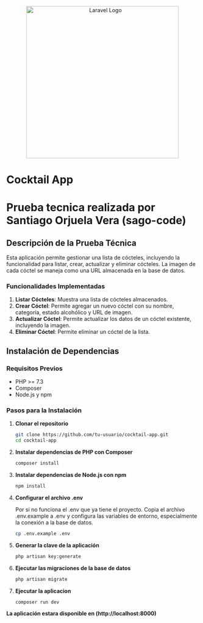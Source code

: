 <p align="center"><a href="https://laravel.com" target="_blank"><img src="https://raw.githubusercontent.com/laravel/art/master/logo-lockup/5%20SVG/2%20CMYK/1%20Full%20Color/laravel-logolockup-cmyk-red.svg" width="400" alt="Laravel Logo"></a></p>

# Cocktail App

# Prueba tecnica realizada por Santiago Orjuela Vera (sago-code)

## Descripción de la Prueba Técnica

Esta aplicación permite gestionar una lista de cócteles, incluyendo la funcionalidad para listar, crear, actualizar y eliminar cócteles. La imagen de cada cóctel se maneja como una URL almacenada en la base de datos.

### Funcionalidades Implementadas

1. **Listar Cócteles**: Muestra una lista de cócteles almacenados.
2. **Crear Cóctel**: Permite agregar un nuevo cóctel con su nombre, categoría, estado alcohólico y URL de imagen.
3. **Actualizar Cóctel**: Permite actualizar los datos de un cóctel existente, incluyendo la imagen.
4. **Eliminar Cóctel**: Permite eliminar un cóctel de la lista.

## Instalación de Dependencias

### Requisitos Previos

- PHP >= 7.3
- Composer
- Node.js y npm

### Pasos para la Instalación

1. **Clonar el repositorio**

   ```sh
   git clone https://github.com/tu-usuario/cocktail-app.git
   cd cocktail-app

2. **Instalar dependencias de PHP con Composer**

    ```sh
    composer install

3. **Instalar dependencias de Node.js con npm**

    ```sh
    npm install

4. **Configurar el archivo .env**

    Por si no funciona el .env que ya tiene el proyecto. Copia el archivo .env.example a .env y configura las variables de entorno, especialmente la conexión a la base de datos.

    ```sh
    cp .env.example .env

5. **Generar la clave de la aplicación**

    ```sh
    php artisan key:generate

6. **Ejecutar las migraciones de la base de datos**

    ```sh
    php artisan migrate

7. **Ejecutar la aplicacion**

    ```sh
    composer run dev

**La aplicación estara disponible en (http://localhost:8000)**